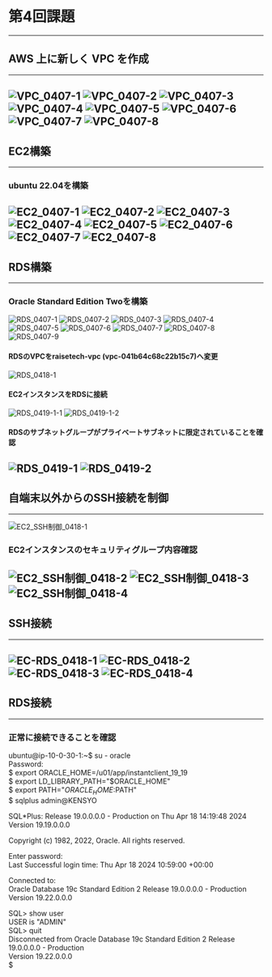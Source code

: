 # 第4回課題
-------------------------  
## AWS 上に新しく VPC を作成
-------------------------  
![VPC_0407-1](/VPC_0407-1.PNG)
![VPC_0407-2](/VPC_0407-2.PNG)
![VPC_0407-3](/VPC_0407-3.PNG)
![VPC_0407-4](/VPC_0407-4.PNG)
![VPC_0407-5](/VPC_0407-5.PNG)
![VPC_0407-6](/VPC_0407-6.PNG)
![VPC_0407-7](/VPC_0407-7.PNG)
![VPC_0407-8](/VPC_0407-8.PNG)
-------------------------  
## EC2構築
-------------------------  
### ubuntu 22.04を構築
![EC2_0407-1](/EC2_0407-1.PNG)
![EC2_0407-2](/EC2_0407-2.PNG)
![EC2_0407-3](/EC2_0407-3.PNG)
![EC2_0407-4](/EC2_0407-4.PNG)
![EC2_0407-5](/EC2_0407-5.PNG)
![EC2_0407-6](/EC2_0407-6.PNG)
![EC2_0407-7](/EC2_0407-7.PNG)
![EC2_0407-8](/EC2_0407-8.PNG)
-------------------------  
## RDS構築
-------------------------  
### Oracle Standard Edition Twoを構築
![RDS_0407-1](/RDS_0407-1.PNG)
![RDS_0407-2](/RDS_0407-2.PNG)
![RDS_0407-3](/RDS_0407-3.PNG)
![RDS_0407-4](/RDS_0407-4.PNG)
![RDS_0407-5](/RDS_0407-5.PNG)
![RDS_0407-6](/RDS_0407-6.PNG)
![RDS_0407-7](/RDS_0407-7.PNG)
![RDS_0407-8](/RDS_0407-8.PNG)
![RDS_0407-9](/RDS_0407-9.PNG)
#### RDSのVPCをraisetech-vpc (vpc-041b64c68c22b15c7)へ変更
![RDS_0418-1](/RDS_0418-1.PNG)
#### EC2インスタンスをRDSに接続
![RDS_0419-1-1](/RDS_0419-1-1.PNG)
![RDS_0419-1-2](/RDS_0419-1-2.PNG)
#### RDSのサブネットグループがプライベートサブネットに限定されていることを確認
![RDS_0419-1](/RDS_0419-1.PNG)
![RDS_0419-2](/RDS_0419-2.PNG)
-------------------------  
## 自端末以外からのSSH接続を制御
-------------------------  
![EC2_SSH制御_0418-1](/EC2_SSH制御_0418-1.PNG)
### EC2インスタンスのセキュリティグループ内容確認
![EC2_SSH制御_0418-2](/EC2_SSH制御_0418-2.PNG)
![EC2_SSH制御_0418-3](/EC2_SSH制御_0418-3.PNG)
![EC2_SSH制御_0418-4](/EC2_SSH制御_0418-4.PNG)
-------------------------  
## SSH接続
-------------------------  
![EC-RDS_0418-1](/EC-RDS_0418-1.PNG)
![EC-RDS_0418-2](/EC-RDS_0418-2.PNG)
![EC-RDS_0418-3](/EC-RDS_0418-3.PNG)
![EC-RDS_0418-4](/EC-RDS_0418-4.PNG)
-------------------------  
## RDS接続
-------------------------  
### 正常に接続できることを確認
ubuntu@ip-10-0-30-1:~$ su - oracle  
Password:  
$ export ORACLE_HOME=/u01/app/instantclient_19_19  
$ export LD_LIBRARY_PATH="$ORACLE_HOME"  
$ export PATH="$ORACLE_HOME:$PATH"  
$ sqlplus admin@KENSYO  
  
SQL*Plus: Release 19.0.0.0.0 - Production on Thu Apr 18 14:19:48 2024  
Version 19.19.0.0.0  
  
Copyright (c) 1982, 2022, Oracle.  All rights reserved.  
  
Enter password:  
Last Successful login time: Thu Apr 18 2024 10:59:00 +00:00  
  
Connected to:  
Oracle Database 19c Standard Edition 2 Release 19.0.0.0.0 - Production  
Version 19.22.0.0.0  
  
SQL> show user  
USER is "ADMIN"  
SQL> quit  
Disconnected from Oracle Database 19c Standard Edition 2 Release 19.0.0.0.0 - Production  
Version 19.22.0.0.0  
$  
